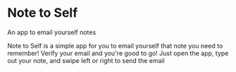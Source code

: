 # Note to Self
An app to email yourself notes

Note to Self is a simple app for you to email yourself that note you need to remember! Verify your email and you're good to go! Just open the app, type out your note, and swipe left or right to send the email
